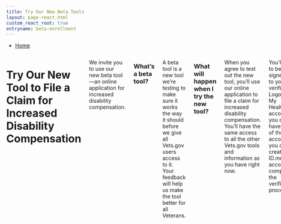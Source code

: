 ```yaml
---
title: Try Our New Beta Tools
layout: page-react.html
custom_react_root: true
entryname: beta-enrollment
---
```

<div id="main">
  <nav class="va-nav-breadcrumbs">
    <ul class="row va-nav-breadcrumbs-list" role="menubar" aria-label="Primary">
      <li><a href="/">Home</a></li>
    </ul>
  </nav>

<div class="row">
<div class="columns usa-width-two-thirds medium-8">

# Try Our New Tool to File a Claim for Increased Disability Compensation

<div itemprop="description"  class="va-introtext">

We invite you to use our new beta tool—an online application for increased disability compensation.

</div>

### What’s a beta tool?

A beta tool is a new tool we’re testing to make sure it works the way it should before we give all Vets.gov users access to it. Your feedback will help us make the tool better for all Veterans.

### What will happen when I try the new tool?

When you agree to test out the new tool, you’ll use our online application to file a claim for increased disability compensation. You’ll have the same access to all the other Vets.gov tools and information as you have right now.

You’ll need to be signed in to your verified DS Logon or My HealtheVet account. If you don’t have one of these accounts, you can create an ID.me account to complete the verification process.

Use the beta tool to file a claim for increased disability compensation.
<br>

<div id="react-root"></div>

<br>

</div>
</div>
</div>
